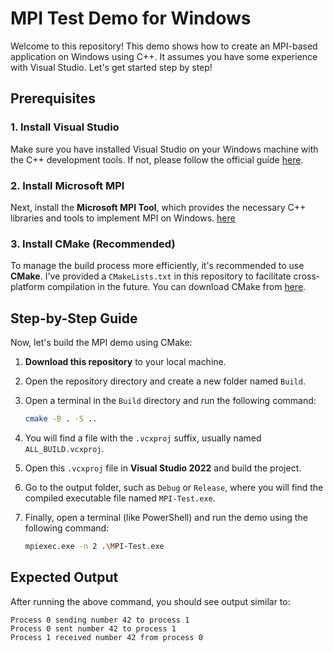 # MPI Test Demo for Windows

Welcome to this repository! This demo shows how to create an MPI-based application on Windows using C++. It assumes you have some experience with Visual Studio. Let's get started step by step!

## Prerequisites

### 1. Install Visual Studio

Make sure you have installed Visual Studio on your Windows machine with the C++ development tools. If not, please follow the official guide [here](https://learn.microsoft.com/en-us/visualstudio/install/install-visual-studio?view=vs-2022).

### 2. Install Microsoft MPI

Next, install the **Microsoft MPI Tool**, which provides the necessary C++ libraries and tools to implement MPI on Windows. [here](https://www.microsoft.com/en-us/download/details.aspx?id=105289)

### 3. Install CMake (Recommended)

To manage the build process more efficiently, it's recommended to use **CMake**. I've provided a `CMakeLists.txt` in this repository to facilitate cross-platform compilation in the future. You can download CMake from [here](https://cmake.org/download/).

## Step-by-Step Guide

Now, let's build the MPI demo using CMake:

1. **Download this repository** to your local machine.
2. Open the repository directory and create a new folder named `Build`.
3. Open a terminal in the `Build` directory and run the following command:

    ```bash
    cmake -B . -S ..
    ```

4. You will find a file with the `.vcxproj` suffix, usually named `ALL_BUILD.vcxproj`.
5. Open this `.vcxproj` file in **Visual Studio 2022** and build the project.
6. Go to the output folder, such as `Debug` or `Release`, where you will find the compiled executable file named `MPI-Test.exe`.
7. Finally, open a terminal (like PowerShell) and run the demo using the following command:

    ```bash
    mpiexec.exe -n 2 .\MPI-Test.exe
    ```

## Expected Output

After running the above command, you should see output similar to:

```plaintext
Process 0 sending number 42 to process 1  
Process 0 sent number 42 to process 1  
Process 1 received number 42 from process 0  
